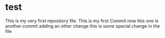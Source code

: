 # test
This is my very first repository file.
This is my first Commit 
now this one is another commit
adding an other change this is some special change in the file
